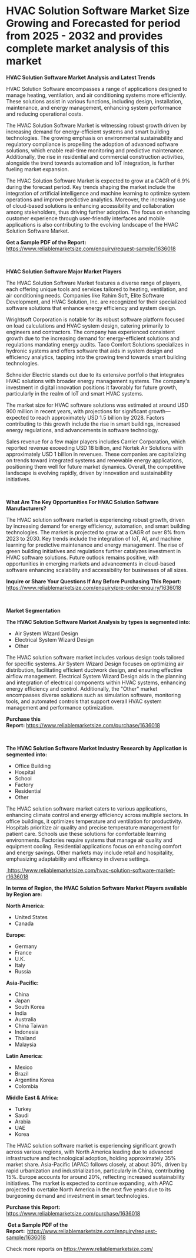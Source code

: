 <p><h1>HVAC Solution Software Market Size Growing and Forecasted for period from 2025 - 2032 and provides complete market analysis of this market</h1></p><p><strong>HVAC Solution Software Market Analysis and Latest Trends</strong></p>
<p><p>HVAC Solution Software encompasses a range of applications designed to manage heating, ventilation, and air conditioning systems more efficiently. These solutions assist in various functions, including design, installation, maintenance, and energy management, enhancing system performance and reducing operational costs. </p><p>The HVAC Solution Software Market is witnessing robust growth driven by increasing demand for energy-efficient systems and smart building technologies. The growing emphasis on environmental sustainability and regulatory compliance is propelling the adoption of advanced software solutions, which enable real-time monitoring and predictive maintenance. Additionally, the rise in residential and commercial construction activities, alongside the trend towards automation and IoT integration, is further fueling market expansion.</p><p>The HVAC Solution Software Market is expected to grow at a CAGR of 6.9% during the forecast period. Key trends shaping the market include the integration of artificial intelligence and machine learning to optimize system operations and improve predictive analytics. Moreover, the increasing use of cloud-based solutions is enhancing accessibility and collaboration among stakeholders, thus driving further adoption. The focus on enhancing customer experience through user-friendly interfaces and mobile applications is also contributing to the evolving landscape of the HVAC Solution Software Market.</p></p>
<p><strong>Get a Sample PDF of the Report:&nbsp;</strong> <a href="https://www.reliablemarketsize.com/enquiry/request-sample/1636018?utm_campaign=2753&utm_medium=2&utm_source=Github&utm_content=ia&utm_term=09032025&utm_id=hvac-solution-software">https://www.reliablemarketsize.com/enquiry/request-sample/1636018</a></p>
<p>&nbsp;</p>
<p><strong>HVAC Solution Software Major Market Players</strong></p>
<p><p>The HVAC Solution Software Market features a diverse range of players, each offering unique tools and services tailored to heating, ventilation, and air conditioning needs. Companies like Rahim Soft, Elite Software Development, and HVAC Solution, Inc. are recognized for their specialized software solutions that enhance energy efficiency and system design.</p><p>Wrightsoft Corporation is notable for its robust software platform focused on load calculations and HVAC system design, catering primarily to engineers and contractors. The company has experienced consistent growth due to the increasing demand for energy-efficient solutions and regulations mandating energy audits. Taco Comfort Solutions specializes in hydronic systems and offers software that aids in system design and efficiency analytics, tapping into the growing trend towards smart building technologies.</p><p>Schneider Electric stands out due to its extensive portfolio that integrates HVAC solutions with broader energy management systems. The company's investment in digital innovation positions it favorably for future growth, particularly in the realm of IoT and smart HVAC systems.</p><p>The market size for HVAC software solutions was estimated at around USD 900 million in recent years, with projections for significant growth—expected to reach approximately USD 1.5 billion by 2028. Factors contributing to this growth include the rise in smart buildings, increased energy regulations, and advancements in software technology.</p><p>Sales revenue for a few major players includes Carrier Corporation, which reported revenue exceeding USD 18 billion, and Nortek Air Solutions with approximately USD 1 billion in revenues. These companies are capitalizing on trends toward integrated systems and renewable energy applications, positioning them well for future market dynamics. Overall, the competitive landscape is evolving rapidly, driven by innovation and sustainability initiatives.</p></p>
<p>&nbsp;</p>
<p><strong>What Are The Key Opportunities For HVAC Solution Software Manufacturers?</strong></p>
<p><p>The HVAC solution software market is experiencing robust growth, driven by increasing demand for energy efficiency, automation, and smart building technologies. The market is projected to grow at a CAGR of over 8% from 2023 to 2030. Key trends include the integration of IoT, AI, and machine learning for predictive maintenance and energy management. The rise of green building initiatives and regulations further catalyzes investment in HVAC software solutions. Future outlook remains positive, with opportunities in emerging markets and advancements in cloud-based software enhancing scalability and accessibility for businesses of all sizes.</p></p>
<p><strong>Inquire or Share Your Questions If Any Before Purchasing This Report:</strong> <a href="https://www.reliablemarketsize.com/enquiry/pre-order-enquiry/1636018?utm_campaign=2753&utm_medium=2&utm_source=Github&utm_content=ia&utm_term=09032025&utm_id=hvac-solution-software">https://www.reliablemarketsize.com/enquiry/pre-order-enquiry/1636018</a></p>
<p>&nbsp;</p>
<p><strong>Market Segmentation</strong></p>
<p><strong>The HVAC Solution Software Market Analysis by types is segmented into:</strong></p>
<p><ul><li>Air System Wizard Design</li><li>Electrical System Wizard Design</li><li>Other</li></ul></p>
<p><p>The HVAC solution software market includes various design tools tailored for specific systems. Air System Wizard Design focuses on optimizing air distribution, facilitating efficient ductwork design, and ensuring effective airflow management. Electrical System Wizard Design aids in the planning and integration of electrical components within HVAC systems, enhancing energy efficiency and control. Additionally, the "Other" market encompasses diverse solutions such as simulation software, monitoring tools, and automated controls that support overall HVAC system management and performance optimization.</p></p>
<p><strong>Purchase this Report:&nbsp;</strong><a href="https://www.reliablemarketsize.com/purchase/1636018?utm_campaign=2753&utm_medium=2&utm_source=Github&utm_content=ia&utm_term=09032025&utm_id=hvac-solution-software">https://www.reliablemarketsize.com/purchase/1636018</a></p>
<p>&nbsp;</p>
<p><strong>The HVAC Solution Software Market Industry Research by Application is segmented into:</strong></p>
<p><ul><li>Office Building</li><li>Hospital</li><li>School</li><li>Factory</li><li>Residential</li><li>Other</li></ul></p>
<p><p>The HVAC solution software market caters to various applications, enhancing climate control and energy efficiency across multiple sectors. In office buildings, it optimizes temperature and ventilation for productivity. Hospitals prioritize air quality and precise temperature management for patient care. Schools use these solutions for comfortable learning environments. Factories require systems that manage air quality and equipment cooling. Residential applications focus on enhancing comfort and energy savings. Other markets may include retail and hospitality, emphasizing adaptability and efficiency in diverse settings.</p></p>
<p><a href="https://www.reliablemarketsize.com/hvac-solution-software-market-r1636018?utm_campaign=2753&utm_medium=2&utm_source=Github&utm_content=ia&utm_term=09032025&utm_id=hvac-solution-software">&nbsp;https://www.reliablemarketsize.com/hvac-solution-software-market-r1636018</a></p>
<p><strong>In terms of Region, the HVAC Solution Software Market Players available by Region are:</strong></p>
<p>
    <p> <strong> North America: </strong>
        <ul>
            <li>United States</li>
            <li>Canada</li>
        </ul>
        </p> 
    <p> <strong> Europe: </strong>
        <ul>
            <li>Germany</li>
            <li>France</li>
            <li>U.K.</li>
            <li>Italy</li>
            <li>Russia</li>
        </ul>
        </p> 
    <p> <strong> Asia-Pacific: </strong>
        <ul>
            <li>China</li>
            <li>Japan</li>
            <li>South Korea</li>
            <li>India</li>
            <li>Australia</li>
            <li>China Taiwan</li>
            <li>Indonesia</li>
            <li>Thailand</li>
            <li>Malaysia</li>
        </ul>
        </p> 
    <p> <strong> Latin America: </strong>
        <ul>
            <li>Mexico</li>
            <li>Brazil</li>
            <li>Argentina Korea</li>
            <li>Colombia</li>
        </ul>
        </p> 
    <p> <strong> Middle East & Africa: </strong>
        <ul>
            <li>Turkey</li>
            <li>Saudi</li>
            <li>Arabia</li>
            <li>UAE</li>
            <li>Korea</li>
        </ul>
    </p>
    </p>
<p><p>The HVAC solution software market is experiencing significant growth across various regions, with North America leading due to advanced infrastructure and technological adoption, holding approximately 35% market share. Asia-Pacific (APAC) follows closely, at about 30%, driven by rapid urbanization and industrialization, particularly in China, contributing 15%. Europe accounts for around 20%, reflecting increased sustainability initiatives. The market is expected to continue expanding, with APAC projected to overtake North America in the next five years due to its burgeoning demand and investment in smart technologies.</p></p>
<p><strong>Purchase this Report: </strong><a href="https://www.reliablemarketsize.com/purchase/1636018?utm_campaign=2753&utm_medium=2&utm_source=Github&utm_content=ia&utm_term=09032025&utm_id=hvac-solution-software">https://www.reliablemarketsize.com/purchase/1636018</a></p>
<p>&nbsp;<strong>Get a Sample PDF of the Report:&nbsp;&nbsp;</strong><a href="https://www.reliablemarketsize.com/enquiry/request-sample/1636018?utm_campaign=2753&utm_medium=2&utm_source=Github&utm_content=ia&utm_term=09032025&utm_id=hvac-solution-software">https://www.reliablemarketsize.com/enquiry/request-sample/1636018</a></p>
<p><strong></strong></p>
<p>Check more reports on <a href="https://www.reliablemarketsize.com/?utm_campaign=2753&utm_medium=2&utm_source=Github&utm_content=ia&utm_term=09032025&utm_id=hvac-solution-software">https://www.reliablemarketsize.com/</a></p>